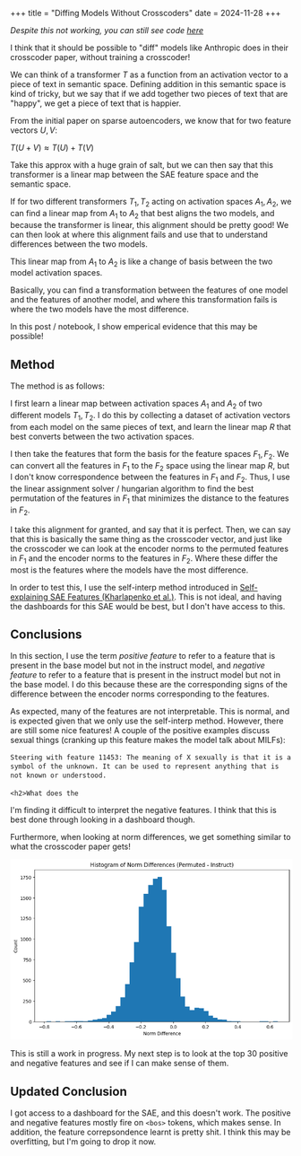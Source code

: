 +++
title = "Diffing Models Without Crosscoders"
date = 2024-11-28
+++

*Despite this not working, you can still see code [here](https://github.com/skunnavakkam/sudarsh-experiments/blob/main/similarity_of_sae_features.ipynb)*

I think that it should be possible to "diff" models like Anthropic does in their crosscoder paper, without training a crosscoder! 

We can think of a transformer $T$ as a function from an activation vector to a piece of text in semantic space. Defining addition in this semantic space is kind of tricky, but we say that if we add together two pieces of text that are "happy", we get a piece of text that is happier.

From the initial paper on sparse autoencoders, we know that for two feature vectors $U, V$:

$T(U + V) \approx T(U) + T(V)$

Take this approx with a huge grain of salt, but we can then say that this transformer is a linear map between the SAE feature space and the semantic space.

If for two different transformers $T_1, T_2$ acting on activation spaces $A_1, A_2$, we can find a linear map from $A_1$ to $A_2$ that best aligns the two models, and because the transformer is linear, this alignment should be pretty good! We can then look at where this alignment fails and use that to understand differences between the two models.

This linear map from $A_1$ to $A_2$ is like a change of basis between the two model activation spaces.

Basically, you can find a transformation between the features of one model and the features of another model, and where this transformation fails is where the two models have the most difference.

In this post / notebook, I show emperical evidence that this may be possible!

## Method

The method is as follows:

I first learn a linear map between activation spaces $A_1$ and $A_2$ of two different models $T_1, T_2$. I do this by collecting a dataset of activation vectors from each model on the same pieces of text, and learn the linear map $R$ that best converts between the two activation spaces.

I then take the features that form the basis for the feature spaces $F_1, F_2$. We can convert all the features in $F_1$ to the $F_2$ space using the linear map $R$, but I don't know correspondence between the features in $F_1$ and $F_2$. Thus, I use the linear assignment solver / hungarian algorithm to find the best permutation of the features in $F_1$ that minimizes the distance to the features in $F_2$. 

I take this alignment for granted, and say that it is perfect. Then, we can say that this is basically the same thing as the crosscoder vector, and just like the crosscoder we can look at the encoder norms to the permuted features in $F_1$ and the encoder norms to the features in $F_2$. Where these differ the most is the features where the models have the most difference.

In order to test this, I use the self-interp method introduced in [Self-explaining SAE Features (Kharlapenko et al.)](https://www.alignmentforum.org/posts/8ev6coxChSWcxCDy8/self-explaining-sae-featuress). This is not ideal, and having the dashboards for this SAE would be best, but I don't have access to this.

## Conclusions

In this section, I use the term *positive feature* to refer to a feature that is present in the base model but not in the instruct model, and *negative feature* to refer to a feature that is present in the instruct model but not in the base model. I do this because these are the corresponding signs of the difference between the encoder norms corresponding to the features.

As expected, many of the features are not interpretable. This is normal, and is expected given that we only use the self-interp method. However, there are still some nice features! A couple of the positive examples discuss sexual things (cranking up this feature makes the model talk about MILFs):

```
Steering with feature 11453: The meaning of X sexually is that it is a symbol of the unknown. It can be used to represent anything that is not known or understood.

<h2>What does the
```

I'm finding it difficult to interpret the negative features. I think that this is best done through looking in a dashboard though.

Furthermore, when looking at norm differences, we get something similar to what the crosscoder paper gets!

![image](image.png)

This is still a work in progress. My next step is to look at the top 30 positive and negative features and see if I can make sense of them.

## Updated Conclusion

I got access to a dashboard for the SAE, and this doesn't work. The positive and negative features mostly fire on `<bos>` tokens, which makes sense. In addition, the feature correpsondence learnt is pretty shit. I think this may be overfitting, but I'm going to drop it now. 